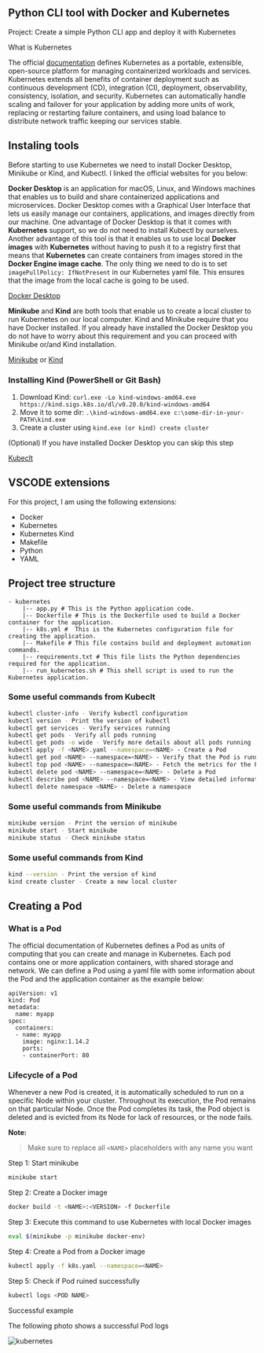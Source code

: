 ## Python CLI tool with Docker and Kubernetes

Project: Create a simple Python CLI app and deploy it with Kubernetes

What is Kubernetes

The official [documentation](https://kubernetes.io/docs/concepts/overview/) defines Kubernetes as a portable, extensible, open-source platform for managing containerized workloads and services. Kubernetes extends all benefits of container deployment such as continuous development (CD), integration (CI), deployment, observability, consistency, isolation, and security. Kubernetes can automatically handle scaling and failover for your application by adding more units of work, replacing or restarting failure containers, and using load balance to distribute network traffic keeping our services stable.

## Instaling tools 

Before starting to use Kubernetes we need to install Docker Desktop, Minikube or Kind, and Kubectl. I linked the official websites for you below:


**Docker Desktop** is an application for macOS, Linux, and Windows machines that enables us to build and share containerized applications and microservices.
Docker Desktop comes with a Graphical User Interface that lets us easily manage our containers, applications, and images directly from our machine. One advantage of Docker Desktop is that it comes with **Kubernetes** support, so we do not need to install Kubectl by ourselves. Another advantage of this tool is that it enables us to use local **Docker images** with **Kubernetes** without having to push it to a registry first that means that **Kubernetes** can create containers from images stored in the **Docker Engine image cache**. The only thing we need to do is to set `imagePullPolicy: IfNotPresent` in our Kubernetes yaml file. This ensures that the image from the local cache is going to be used.

[Docker Desktop](https://www.docker.com/products/docker-desktop/) <br/>

**Minikube** and **Kind** are both tools that enable us to create a local cluster to run Kubernetes on our local computer. Kind and Minikube require that you have  Docker installed. If you already have installed the Docker Desktop you do not have to worry about this requirement and you can proceed with Minikube or/and Kind installation.

[Minikube](https://minikube.sigs.k8s.io/docs/start/) or [Kind](https://kind.sigs.k8s.io/docs/user/quick-start/#installing-from-release-binaries)<br/>

### Installing Kind (PowerShell or Git Bash)
1. Download Kind: ```curl.exe -Lo kind-windows-amd64.exe https://kind.sigs.k8s.io/dl/v0.20.0/kind-windows-amd64```
2. Move it to some dir: ```.\kind-windows-amd64.exe c:\some-dir-in-your-PATH\kind.exe```
3. Create a cluster using ```kind.exe (or kind) create cluster```

(Optional) If you have installed Docker Desktop you can skip this step

[Kubeclt](https://kubernetes.io/docs/tasks/tools/)


## VSCODE extensions

For this project, I am using the following extensions:

* Docker
* Kubernetes
* Kubernetes Kind
* Makefile
* Python
* YAML

## Project tree structure 

```
- kubernetes
    |-- app.py # This is the Python application code.
    |-- Dockerfile # This is the Dockerfile used to build a Docker container for the application.
    |-- k8s.yml #  This is the Kubernetes configuration file for creating the application.
    |-- Makefile # This file contains build and deployment automation commands.
    |-- requirements.txt # This file lists the Python dependencies required for the application.
    |-- run_kubernetes.sh # This shell script is used to run the Kubernetes application.
```
  
### Some useful commands from Kubeclt

```bash
kubectl cluster-info - Verify kubectl configuration
kubectl version - Print the version of kubectl
kubectl get services - Verify services running
kubectl get pods - Verify all pods running
kubectl get pods -o wide - Verify more details about all pods running
kubectl apply -f <NAME>.yaml --namespace=<NAME> - Create a Pod
kubectl get pod <NAME> --namespace=<NAME> - Verify that the Pod is running
kubectl top pod <NAME> --namespace=<NAME> - Fetch the metrics for the Pod
kubectl delete pod <NAME> --namespace=<NAME> - Delete a Pod
kubectl describe pod <NAME> --namespace=<NAME> - View detailed information about the Pod
kubectl delete namespace <NAME> - Delete a namespace
```

### Some useful commands from Minikube

```bash
minikube version - Print the version of minikube
minikube start - Start minikube
minikube status - Check minikube status
```

### Some useful commands from Kind

```bash
kind --version - Print the version of kind
kind create cluster - Create a new local cluster
```

## Creating a Pod

### What is a Pod

The official documentation of Kubernetes defines a Pod as units of computing that you can create and manage in Kubernetes. Each pod contains one or more application containers, with shared storage and network. We can define a Pod using a yaml file with some information about the Pod and the application container as the example below:

```
apiVersion: v1
kind: Pod
metadata:
  name: myapp
spec:
  containers:
  - name: myapp
    image: nginx:1.14.2
    ports:
    - containerPort: 80
```

### Lifecycle of a Pod

Whenever a new Pod is created, it is automatically scheduled to run on a specific Node within your cluster. Throughout its execution, the Pod remains on that particular Node. Once the Pod completes its task, the Pod object is deleted and is evicted from its Node for lack of resources, or the node fails.

**Note:**
> Make sure to replace all `<NAME>` placeholders with any name you want


Step 1: Start minikube

```bash
minikube start
```

Step 2: Create a Docker image

```bash
docker build -t <NAME>:<VERSION> -f Dockerfile
```

Step 3: Execute this command to use Kubernetes with local Docker images

```bash
eval $(minikube -p minikube docker-env)
```

Step 4: Create a Pod from a Docker image

```bash
kubectl apply -f k8s.yaml --namespace=<NAME>
```
Step 5: Check if Pod ruined successfully

```bash
kubectl logs <POD NAME>
```

Successful example

The following photo shows a successful Pod logs

![kubernetes](https://github.com/mathewsrc/python-cli-tool-with-docker-and-kubernetes/assets/94936606/5a04a67f-8f85-432a-b0ed-9a7352af7ae7)


